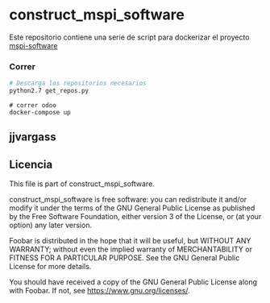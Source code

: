 # construct_mspi_software
Este repositorio contiene una serie de script para dockerizar el proyecto [mspi-software](https://github.com/jjvargass/mspi-software)



### Correr
```bash
# Descarga los repositorios necesarios
python2.7 get_repos.py
```
```
# correr odoo
docker-compose up
```
## jjvargass

## Licencia

This file is part of construct_mspi_software.

construct_mspi_software is free software: you can redistribute it and/or modify
it under the terms of the GNU General Public License as published by
the Free Software Foundation, either version 3 of the License, or
(at your option) any later version.

Foobar is distributed in the hope that it will be useful,
but WITHOUT ANY WARRANTY; without even the implied warranty of
MERCHANTABILITY or FITNESS FOR A PARTICULAR PURPOSE.  See the
GNU General Public License for more details.

You should have received a copy of the GNU General Public License
along with Foobar.  If not, see <https://www.gnu.org/licenses/>.
